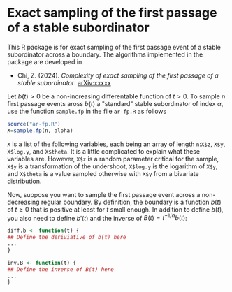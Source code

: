 # Exact sampling of the first passage of a stable subordinator
This R package is for exact sampling of the first passage event of a stable subordinator across a boundary.  The algorithms implemented in the package are developed in 

- Chi, Z. (2024). *Complexity of exact sampling of the first passage of a stable subordinator*. [arXiv:xxxxx](http://merlot.stat.uconn.edu/~zhc05001/)

Let $`b(t)>0`$ be a non-increasing differentable function of $`t>0`$.  To sample $`n`$ first passage events aross $`b(t)`$ a "standard" stable subordinator of index $`\alpha`$, use the function `sample.fp` in the file `ar-fp.R` as follows
```R
source("ar-fp.R")
X=sample.fp(n, alpha)
```
`X` is a list of the following variables, each being an array of length `n`:`X$z`, `X$y`, `X$log.y`, and `X$theta`.  It is a little complicated to explain what these variables are.  However, `X$z` is a random parameter critical for the sample, `X$y` is a transformation of the undershoot, `X$log.y` is the logarithm of `X$y`, and `X$theta` is a value sampled otherwise with `X$y` from a bivariate distribution.

Now, suppose you want to sample the first passage event across a non-decreasing regular boundary.  By definition, the boundary is a function $`b(t)`$ of $`t\ge0`$ that is positive at least for $`t`$ small enough.  In addition to define $`b(t)`$, you also need to define $`b'(t)`$ and the inverse of $`B(t) = t^{-1/\alpha} b(t)`$:
```R
diff.b <- function(t) {
## Define the deriviative of b(t) here
...
}

inv.B <- function(t) {
## Define the inverse of B(t) here
...
}
```

